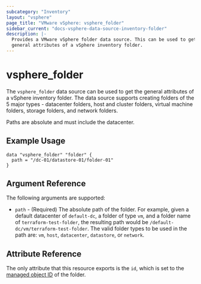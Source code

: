 ```yaml
---
subcategory: "Inventory"
layout: "vsphere"
page_title: "VMware vSphere: vsphere_folder"
sidebar_current: "docs-vsphere-data-source-inventory-folder"
description: |-
  Provides a VMware vSphere folder data source. This can be used to get the
  general attributes of a vSphere inventory folder.
---
```


# vsphere\_folder

The `vsphere_folder` data source can be used to get the general attributes of a
vSphere inventory folder. The data source supports creating folders of the 5
major types - datacenter folders, host and cluster folders, virtual machine
folders, storage folders, and network folders.

Paths are absolute and must include the datacenter.

## Example Usage

```hcl
data "vsphere_folder" "folder" {
  path = "/dc-01/datastore-01/folder-01"
}
```

## Argument Reference

The following arguments are supported:

* `path` - (Required) The absolute path of the folder. For example, given a
  default datacenter of `default-dc`, a folder of type `vm`, and a folder name
  of `terraform-test-folder`, the resulting path would be
  `/default-dc/vm/terraform-test-folder`. The valid folder types to be used in
  the path are: `vm`, `host`, `datacenter`, `datastore`, or `network`.

## Attribute Reference

The only attribute that this resource exports is the `id`, which is set to the
[managed object ID][docs-about-morefs] of the folder.

[docs-about-morefs]: /docs/providers/vsphere/index.html#use-of-managed-object-references-by-the-vsphere-provider
